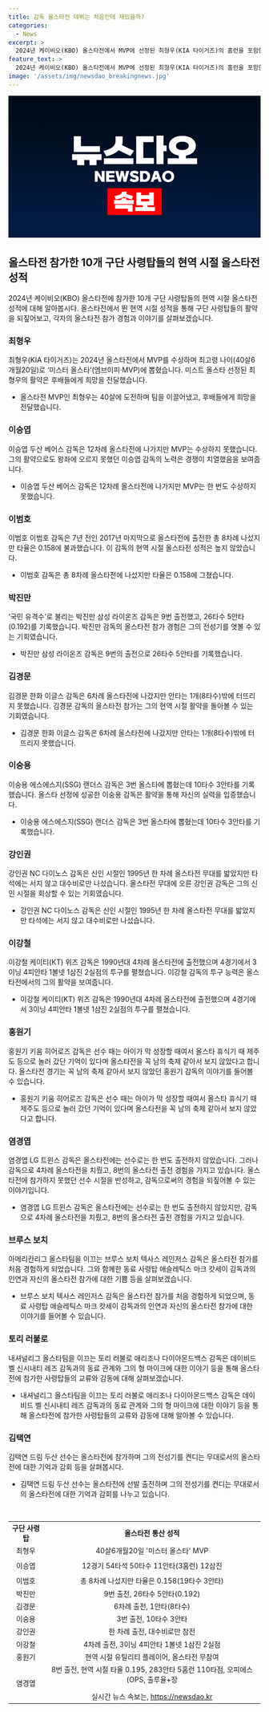 ```yaml
---
title: 감독 올스타전 데뷔는 처음인데 재밌을까?
categories:
  - News
excerpt: >
  2024년 케이비오(KBO) 올스타전에서 MVP에 선정된 최형우(KIA 타이거즈)의 홈런을 포함한 활약과 사령탑들의 올스타전 참가 경험과 성적에 대해 소개합니다. MVP로 뽑힌 이는 단 한 명도 없었으며, 이승엽 두산 베어스 감독도 MVP가 되지 못했으며, 과거 MVP였던 타이론 우즈(두산 베어스)의 활약을 언급합니다. 또한, 10개 구단 사령탑들의 올스타전 참가 경험과 성적, 그리고 감독으로서의 성과를 다루며, 현역 시절과 감독으로서의 이야기를 통해 올스타라는 위치의 중요성을 강조합니다.
feature_text: >
  2024년 케이비오(KBO) 올스타전에서 MVP에 선정된 최형우(KIA 타이거즈)의 홈런을 포함한 활약과 사령탑들의 올스타전 참가 경험과 성적에 대해 소개합니다. MVP로 뽑힌 이는 단 한 명도 없었으며, 이승엽 두산 베어스 감독도 MVP가 되지 못했으며, 과거 MVP였던 타이론 우즈(두산 베어스)의 활약을 언급합니다. 또한, 10개 구단 사령탑들의 올스타전 참가 경험과 성적, 그리고 감독으로서의 성과를 다루며, 현역 시절과 감독으로서의 이야기를 통해 올스타라는 위치의 중요성을 강조합니다.
image: '/assets/img/newsdao_breakingnews.jpg'
---
```


<p><img src="/assets/img/newsdao_breakingnews.jpg" alt="firstkoreanews 속보" /></p>

<h2 data-ke-size="size26">올스타전 참가한 10개 구단 사령탑들의 현역 시절 올스타전 성적</h2>

<p data-ke-size="size16">2024년 케이비오(KBO) 올스타전에 참가한 10개 구단 사령탑들의 현역 시절 올스타전 성적에 대해 알아봅시다. 올스타전에서 뛴 현역 시절 성적을 통해 구단 사령탑들의 활약을 되짚어보고, 각자의 올스타전 참가 경험과 이야기를 살펴보겠습니다.</p>

<h3>최형우</h3>

<p data-ke-size="size16">최형우(KIA 타이거즈)는 2024년 올스타전에서 MVP를 수상하며 최고령 나이(40살6개월20일)로 ‘미스터 올스타’(엠브이피·MVP)에 뽑혔습니다. 미스트 올스타 선정된 최형우의 활약은 후배들에게 희망을 전달했습니다.</p>

<ul>
  <li>올스타전 MVP인 최형우는 40살에 도전하며 팀을 이끌어냈고, 후배들에게 희망을 전달했습니다.</li>
</ul>

<h3>이승엽</h3>

<p data-ke-size="size16">이승엽 두산 베어스 감독은 12차례 올스타전에 나가지만 MVP는 수상하지 못했습니다. 그의 활약으로도 왕좌에 오르지 못했던 이승엽 감독의 노력은 경쟁이 치열했음을 보여줍니다.</p>

<ul>
  <li>이승엽 두산 베어스 감독은 12차례 올스타전에 나가지만 MVP는 한 번도 수상하지 못했습니다.</li>
</ul>

<h3>이범호</h3>

<p data-ke-size="size16">이범호 이범호 감독은 7년 전인 2017년 마지막으로 올스타전에 출전한 총 8차례 나섰지만 타율은 0.158에 불과했습니다. 이 감독의 현역 시절 올스타전 성적은 높지 않았습니다.</p>

<ul>
  <li>이범호 감독은 총 8차례 올스타전에 나섰지만 타율은 0.158에 그쳤습니다.</li>
</ul>

<h3>박진만</h3>

<p data-ke-size="size16">‘국민 유격수’로 불리는 박진만 삼성 라이온즈 감독은 9번 출전했고, 26타수 5안타(0.192)를 기록했습니다. 박진만 감독의 올스타전 참가 경험은 그의 전성기를 엿볼 수 있는 기회였습니다.</p>

<ul>
  <li>박진만 삼성 라이온즈 감독은 9번의 출전으로 26타수 5안타를 기록했습니다.</li>
</ul>

<h3>김경문</h3>

<p data-ke-size="size16">김경문 한화 이글스 감독은 6차례 올스타전에 나갔지만 안타는 1개(8타수)밖에 터뜨리지 못했습니다. 김경문 감독의 올스타전 참가는 그의 현역 시절 활약을 돌아볼 수 있는 기회였습니다.</p>

<ul>
  <li>김경문 한화 이글스 감독은 6차례 올스타전에 나갔지만 안타는 1개(8타수)밖에 터뜨리지 못했습니다.</li>
</ul>

<h3>이숭용</h3>

<p data-ke-size="size16">이숭용 에스에스지(SSG) 랜더스 감독은 3번 올스타에 뽑혔는데 10타수 3안타를 기록했습니다. 올스타 선정에 성공한 이숭용 감독은 활약을 통해 자신의 실력을 입증했습니다.</p>

<ul>
  <li>이숭용 에스에스지(SSG) 랜더스 감독은 3번 올스타에 뽑혔는데 10타수 3안타를 기록했습니다.</li>
</ul>

<h3>강인권</h3>

<p data-ke-size="size16">강인권 NC 다이노스 감독은 신인 시절인 1995년 한 차례 올스타전 무대를 밟았지만 타석에는 서지 않고 대수비로만 나섰습니다. 올스타전 무대에 오른 강인권 감독은 그의 신인 시절을 회상할 수 있는 기회였습니다.</p>

<ul>
  <li>강인권 NC 다이노스 감독은 신인 시절인 1995년 한 차례 올스타전 무대를 밟았지만 타석에는 서지 않고 대수비로만 나섰습니다.</li>
</ul>

<h3>이강철</h3>

<p data-ke-size="size16">이강철 케이티(KT) 위즈 감독은 1990년대 4차례 올스타전에 출전했으며 4경기에서 3이닝 4피안타 1볼넷 1삼진 2실점의 투구를 펼쳤습니다. 이강철 감독의 투구 능력은 올스타전에서의 그의 활약을 보여줍니다.</p>

<ul>
  <li>이강철 케이티(KT) 위즈 감독은 1990년대 4차례 올스타전에 출전했으며 4경기에서 3이닝 4피안타 1볼넷 1삼진 2실점의 투구를 펼쳤습니다.</li>
</ul>

<h3>홍원기</h3>

<p data-ke-size="size16">홍원기 키움 히어로즈 감독은 선수 때는 아이가 막 성장할 때여서 올스타 휴식기 때 제주도 등으로 놀러 갔단 기억이 있다며 올스타전을 꼭 남의 축제 같아서 보지 않았다고 합니다. 올스타전 경기는 꼭 남의 축제 같아서 보지 않았던 홍원기 감독의 이야기를 들어볼 수 있습니다.</p>

<ul>
  <li>홍원기 키움 히어로즈 감독은 선수 때는 아이가 막 성장할 때여서 올스타 휴식기 때 제주도 등으로 놀러 갔던 기억이 있다며 올스타전을 꼭 남의 축제 같아서 보지 않았다고 합니다.</li>
</ul>

<h3>염경엽</h3>

<p data-ke-size="size16">염경엽 LG 트윈스 감독은 올스타전에는 선수로는 한 번도 출전하지 않았습니다. 그러나 감독으로 4차례 올스타전을 치뤘고, 8번의 올스타전 출전 경험을 가지고 있습니다. 올스타전에 참가하지 못했던 선수 시절을 반성하고, 감독으로써의 경험을 되짚어볼 수 있는 이야기입니다.</p>

<ul>
  <li>염경엽 LG 트윈스 감독은 올스타전에는 선수로는 한 번도 출전하지 않았지만, 감독으로 4차례 올스타전을 치뤘고, 8번의 올스타전 출전 경험을 가지고 있습니다.</li>
</ul>

<h3>브루스 보치</h3>

<p data-ke-size="size16">아메리칸리그 올스타팀을 이끄는 브루스 보치 텍사스 레인저스 감독은 올스타전 참가를 처음 경험하게 되었습니다. 그와 함께한 동료 사령탑 애슬레틱스 마크 캇세이 감독과의 인연과 자신의 올스타전 참가에 대한 기쁨 등을 살펴보겠습니다.</p>

<ul>
  <li>브루스 보치 텍사스 레인저스 감독은 올스타전 참가를 처음 경험하게 되었으며, 동료 사령탑 애슬레틱스 마크 캇세이 감독과의 인연과 자신의 올스타전 참가에 대한 이야기를 들어볼 수 있습니다.</li>
</ul>

<h3>토리 러불로</h3>

<p data-ke-size="size16">내셔널리그 올스타팀을 이끄는 토리 러불로 애리조나 다이아몬드백스 감독은 데이비드 벨 신시내티 레즈 감독과의 동료 관계와 그의 형 마이크에 대한 이야기 등을 통해 올스타전에 참가한 사령탑들의 교류와 감동에 대해 살펴보겠습니다.</p>

<ul>
  <li>내셔널리그 올스타팀을 이끄는 토리 러불로 애리조나 다이아몬드백스 감독은 데이비드 벨 신시내티 레즈 감독과의 동료 관계와 그의 형 마이크에 대한 이야기 등을 통해 올스타전에 참가한 사령탑들의 교류와 감동에 대해 알아볼 수 있습니다.</li>
</ul>

<h3>김택연</h3>

<p data-ke-size="size16">김택연 드림 두산 선수는 올스타전에 참가하며 그의 전성기를 켠디는 무대로서의 올스타전에 대한 기억과 감회 등을 살펴봅시다.</p>

<ul>
  <li>김택연 드림 두산 선수는 올스타전에 선발 출전하며 그의 전성기를 켠디는 무대로서의 올스타전에 대한 기억과 감회를 나누고 있습니다.</li>
</ul>

<p data-ke-size="size16">&nbsp;</p>

<p><table>
  <tr>
    <td style="text-align: center; height: 17px;"><b>구단 사령탑</b></td>
    <td style="text-align: center; height: 17px;"><b>올스타전 통산 성적</b></td>
  </tr>
  <tr>
    <td style="text-align: center; height: 17px;">최형우</td>
    <td style="text-align: center; height: 17px;">40살6개월20일 '미스터 올스타' MVP</td>
  </tr>
  <tr>
    <td style="text-align: center; height: 30px;">이승엽</td>
    <td style="text-align: center; height: 30px;">12경기 54타석 50타수 11안타(3홈런) 12삼진</td>
  </tr>
  <tr>
    <td style="text-align: center; height: 17px;">이범호</td>
    <td style="text-align: center; height: 17px;">총 8차례 나섰지만 타율은 0.158(19타수 3안타)</td>
  </tr>
  <tr>
    <td style="text-align: center; height: 17px;">박진만</td>
    <td style="text-align: center; height: 17px;">9번 출전, 26타수 5안타(0.192)</td>
  </tr>
  <tr>
    <td style="text-align: center; height: 17px;">김경문</td>
    <td style="text-align: center; height: 17px;">6차례 출전, 1안타(8타수)</td>
  </tr>
  <tr>
    <td style="text-align: center; height: 17px;">이숭용</td>
    <td style="text-align: center; height: 17px;">3번 출전, 10타수 3안타</td>
  </tr>
  <tr>
    <td style="text-align: center; height: 17px;">강인권</td>
    <td style="text-align: center; height: 17px;">한 차례 출전, 대수비로만 참전</td>
  </tr>
  <tr>
    <td style="text-align: center; height: 17px;">이강철</td>
    <td style="text-align: center; height: 17px;">4차례 출전, 3이닝 4피안타 1볼넷 1삼진 2실점</td>
  </tr>
  <tr>
    <td style="text-align: center; height: 17px;">홍원기</td>
    <td style="text-align: center; height: 17px;">현역 시절 유틸리티 플레이어, 올스타전 무참여</td>
  </tr>
  <tr>
    <td style="text-align: center; height: 17px;">염경엽</td>
    <td style="text-align: center; height: 17px;">8번 출전, 현역 시절 타율 0.195, 283안타 5홈런 110타점, 오피에스(OPS, 출루율+장</p>
실시간 뉴스 속보는, <a href="https://newsdao.kr" rel="dofollow">https://newsdao.kr</a>



